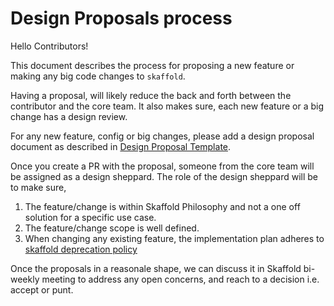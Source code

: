 # Design Proposals process

Hello Contributors!

This document describes the process for proposing a new feature or making any
big code changes to `skaffold`.

Having a proposal, will likely reduce the back and forth between the contributor
and the core team. It also makes sure, each new feature or a big change has a
design review.

For any new feature, config or big changes, please add a design proposal document
as described in [Design Proposal Template](./design-proposal-template.md).

Once you create a PR with the proposal, someone from the core team will be
assigned as a design sheppard. The role of the design sheppard will be to make
sure,

1. The feature/change is within Skaffold Philosophy and not a one off
   solution for a specific use case.
2. The feature/change scope is well defined.
3. When changing any existing feature, the implementation plan adheres to
   [skaffold deprecation policy](./../../deprecation-policy.md)

Once the proposals in a reasonale shape, we can discuss it in Skaffold bi-weekly
meeting to address any open concerns, and reach to a decision i.e. accept or
punt.
